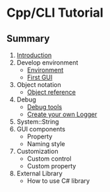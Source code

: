# Cpp/CLI Tutorial
## Summary
1. [Introduction](https://zh.wikipedia.org/wiki/C%2B%2B/CLI)
2. Develop environment
    * [Environment](/doc/Ch2/2-1.md)
    * [First GUI](/doc/Ch2/2-2.md)
3. Object notation
    * [Object reference](/doc/Ch3/3-1.md)
4. Debug
    * [Debug tools](/doc/Ch4/4-1.md)
    * [Create your own Logger](/doc/Ch4/4-2.md)
5. System::String
6. GUI components
    * Property 
    * Naming style
7. Customization
    * Custom control
    * Custom property
8. External Library
    * How to use C# library
